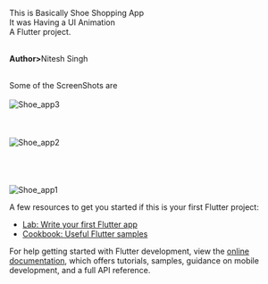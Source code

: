 This is Basically Shoe Shopping App
<br>It was Having a UI Animation
<br>
A  Flutter project.<br>

<br><b>Author></b>Nitesh Singh</br>
<br>

Some of the ScreenShots are</br>
<br>
![Shoe_app3](https://github.com/user-attachments/assets/7b62e47d-4cba-45a5-a5d7-c685380789a9)
<br><br><br><br>
![Shoe_app2](https://github.com/user-attachments/assets/4cf884f1-1b6c-4b4a-8307-fd1d1010c354)
<br><br><br><br><br>
![Shoe_app1](https://github.com/user-attachments/assets/e069fde1-c72d-4bb4-afd2-2a1660edb8f5)


A few resources to get you started if this is your first Flutter project:

- [Lab: Write your first Flutter app](https://docs.flutter.dev/get-started/codelab)
- [Cookbook: Useful Flutter samples](https://docs.flutter.dev/cookbook)

For help getting started with Flutter development, view the
[online documentation](https://docs.flutter.dev/), which offers tutorials,
samples, guidance on mobile development, and a full API reference.
